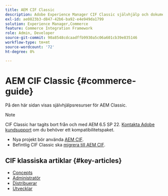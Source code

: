 ```yaml
---
title: AEM CIF Classic
description: Adobe Experience Manager CIF Classic självhjälp och dokumentationslänkar.
exl-id: ae0823b3-d847-42b6-ba92-e4e949da1799
solution: Experience Manager,Commerce
feature: Commerce Integration Framework
role: Admin, Developer
source-git-commit: 90a8548cdcaadffb9930a5c06a601cb39e835146
workflow-type: tm+mt
source-wordcount: '72'
ht-degree: 0%

---
```



# AEM CIF Classic {#commerce-guide}

På den här sidan visas självhjälpsresurser för AEM Classic.

>[!NOTE]
>
>CIF Classic har tagits bort från och med AEM 6.5 SP 22.  [Kontakta Adobe kundsupport](https://experienceleague.adobe.com/sv?support-solution=General#support) om du behöver ett kompatibilitetspaket.
>
>* Nya projekt bör använda [AEM CIF](/help/commerce/cif/introduction.md).
>* Befintlig CIF Classic ska [migrera till AEM CIF](/help/commerce/cif/migration.md).

## CIF klassiska artiklar {#key-articles}

* [Concepts](administering/concepts.md)
* [Administratör](administering/generic.md)
* [Distribuerar](deploying/ecommerce.md)
* [Utvecklar](developing/ecommerce.md)
